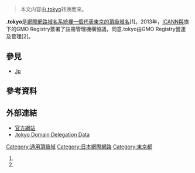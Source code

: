 > 本文内容由[.tokyo](https://zh.wikipedia.org/wiki/.tokyo)转换而来。


**.tokyo**是[網際網路](https://zh.wikipedia.org/wiki/網際網路 "wikilink")[域名系統裡一個代表](https://zh.wikipedia.org/wiki/域名系統 "wikilink")[東京的](https://zh.wikipedia.org/wiki/東京 "wikilink")[頂級域名](https://zh.wikipedia.org/wiki/頂級域名 "wikilink")\[1\]。2013年，[ICANN與](https://zh.wikipedia.org/wiki/ICANN "wikilink")旗下的GMO Registry簽署了註冊管理機構協議，同意.tokyo由GMO Registry營運及管理\[2\]。

## 參見

  - [.jp](../Page/.jp.md "wikilink")

## 參考資料

## 外部連結

  - [官方網站](https://hello.tokyo/)
  - [.tokyo Domain Delegation Data](https://www.iana.org/domains/root/db/tokyo.html)

[Category:通用頂級域](https://zh.wikipedia.org/wiki/Category:通用頂級域 "wikilink") [Category:日本網際網路](https://zh.wikipedia.org/wiki/Category:日本網際網路 "wikilink") [Category:東京都](https://zh.wikipedia.org/wiki/Category:東京都 "wikilink")

1.
2.